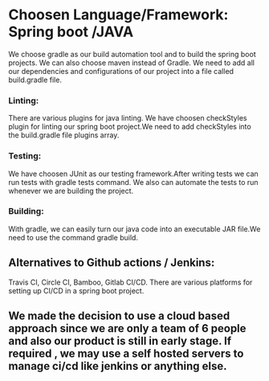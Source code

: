 # Choosen Language/Framework: Spring boot /JAVA

We choose gradle as our build automation tool and to build the spring boot projects. We can also choose maven instead of Gradle.
We need to add all our dependencies and configurations of our project into a file called build.gradle file. 
### Linting:
   There are various plugins for java linting. We have choosen checkStyles plugin for linting our spring boot project.We need to add checkStyles into the build.gradle file plugins array.
### Testing: 
   We have choosen JUnit as our testing framework.After writing tests we can run tests with gradle tests command. We also can automate the tests to run whenever we are building the project.
### Building: 
   With gradle, we can easily turn our java code into an executable JAR file.We need to use the command gradle build. 

## Alternatives to Github actions / Jenkins: 
   Travis CI, Circle CI, Bamboo, Gitlab CI/CD. There are various platforms for setting up CI/CD in a spring boot project.
## We made the decision to use a cloud based approach since we are only a team of 6 people and also our product is still in early stage. If required , we may use a self hosted servers to manage ci/cd like jenkins or anything else.